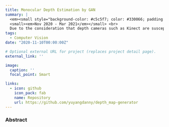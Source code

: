 ```yaml
---
title: Monocular Depth Estimation by GAN
summary: |
  <em><small style="background-color: #c5c5f7; color: #330066; padding: 5px;">Python/TensorFlow/Pix2Pix/Generative-Model/OpenCV</small></em><br>
  <small><em>Nov 2020 - Mar 2021</em></small> <br>
  Due to the consideration that depth cameras such as Kinect are susceptible to outdoor lighting conditions, resulting in difficulty detecting depth information at longer distances and outdoors, we utilized Generative Adversarial Networks (GANs) to enable the network to learn a transformation method. This allows us to generate frames with depth information solely from a regular RGB camera. This approach reduces hardware costs, mitigates outdoor environmental impacts, and extends the detection range.
tags:
  - Computer Vision
date: "2020-11-10T00:00:00Z"

# Optional external URL for project (replaces project detail page).
external_link: ''

image:
  caption: ''
  focal_point: Smart

links:
  - icon: github
    icon_pack: fab
    name: Repository
    url: https://github.com/yuyangdanny/depth_map-generator
---
```

### Abstract